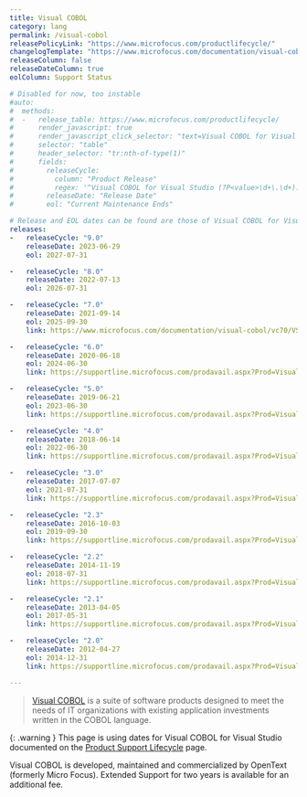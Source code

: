 ```yaml
---
title: Visual COBOL
category: lang
permalink: /visual-cobol
releasePolicyLink: "https://www.microfocus.com/productlifecycle/"
changelogTemplate: "https://www.microfocus.com/documentation/visual-cobol/vc{{'__RELEASE_CYCLE__' | replace: '.','''}}/"
releaseColumn: false
releaseDateColumn: true
eolColumn: Support Status

# Disabled for now, too instable
#auto:
#  methods:
#  -   release_table: https://www.microfocus.com/productlifecycle/
#      render_javascript: true
#      render_javascript_click_selector: "text=Visual COBOL for Visual Studio"
#      selector: "table"
#      header_selector: "tr:nth-of-type(1)"
#      fields:
#        releaseCycle:
#          column: "Product Release"
#          regex: '^Visual COBOL for Visual Studio (?P<value>\d+\.\d+).*$'
#        releaseDate: "Release Date"
#        eol: "Current Maintenance Ends"

# Release and EOL dates can be found are those of Visual COBOL for Visual Studio on https://www.microfocus.com/productlifecycle/.
releases:
-   releaseCycle: "9.0"
    releaseDate: 2023-06-29
    eol: 2027-07-31

-   releaseCycle: "8.0"
    releaseDate: 2022-07-13
    eol: 2026-07-31

-   releaseCycle: "7.0"
    releaseDate: 2021-09-14
    eol: 2025-09-30
    link: https://www.microfocus.com/documentation/visual-cobol/vc70/VS2019/GUID-7ECA1D86-EC87-454D-B666-1047527FD9BF.html

-   releaseCycle: "6.0"
    releaseDate: 2020-06-18
    eol: 2024-06-30
    link: https://supportline.microfocus.com/prodavail.aspx?Prod=Visual%20COBOL%20for%20Visual%20Studio&Ver=6.0&Rel=

-   releaseCycle: "5.0"
    releaseDate: 2019-06-21
    eol: 2023-06-30
    link: https://supportline.microfocus.com/prodavail.aspx?Prod=Visual%20COBOL%20for%20Visual%20Studio&Ver=5.0&Rel=

-   releaseCycle: "4.0"
    releaseDate: 2018-06-14
    eol: 2022-06-30
    link: https://supportline.microfocus.com/prodavail.aspx?Prod=Visual%20COBOL%20for%20Visual%20Studio&Ver=4.0&Rel=

-   releaseCycle: "3.0"
    releaseDate: 2017-07-07
    eol: 2021-07-31
    link: https://supportline.microfocus.com/prodavail.aspx?Prod=Visual%20COBOL%20for%20Visual%20Studio&Ver=3.0&Rel=

-   releaseCycle: "2.3"
    releaseDate: 2016-10-03
    eol: 2019-09-30
    link: https://supportline.microfocus.com/prodavail.aspx?Prod=Visual%20COBOL%20for%20Visual%20Studio&Ver=2.3&Rel=Update%202

-   releaseCycle: "2.2"
    releaseDate: 2014-11-19
    eol: 2018-07-31
    link: https://supportline.microfocus.com/prodavail.aspx?Prod=Visual%20COBOL%20for%20Visual%20Studio&Ver=2.2&Rel=Update%202

-   releaseCycle: "2.1"
    releaseDate: 2013-04-05
    eol: 2017-05-31
    link: https://supportline.microfocus.com/prodavail.aspx?Prod=Visual%20COBOL%20for%20Visual%20Studio&Ver=2.1&Rel=Update%201

-   releaseCycle: "2.0"
    releaseDate: 2012-04-27
    eol: 2014-12-31
    link: https://supportline.microfocus.com/prodavail.aspx?Prod=Visual%20COBOL%20for%20Visual%20Studio&Ver=2.0&Rel=0

---
```


> [Visual COBOL](https://www.microfocus.com/en-us/products/visual-cobol/overview) is a suite of software products
> designed to meet the needs of IT organizations with existing application investments written in the COBOL language.

{: .warning }
This page is using dates for Visual COBOL for Visual Studio documented on the [Product Support Lifecycle](https://www.microfocus.com/productlifecycle/)
page.

Visual COBOL is developed, maintained and commercialized by OpenText (formerly Micro Focus). Extended Support for two
years is available for an additional fee.
